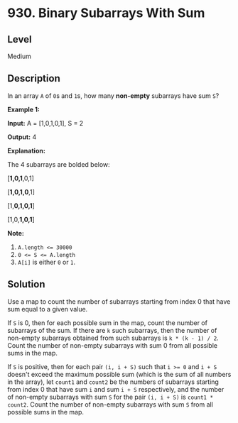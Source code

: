 # 930. Binary Subarrays With Sum
## Level
Medium

## Description
In an array `A` of `0`s and `1`s, how many **non-empty** subarrays have sum `S`?

**Example 1:**

**Input:** A = [1,0,1,0,1], S = 2

**Output:** 4

**Explanation:**

The 4 subarrays are bolded below:

[**1,0,1**,0,1]

[**1,0,1,0**,1]

[1,**0,1,0,1**]

[1,0,**1,0,1**]

**Note:**

1. `A.length <= 30000`
2. `0 <= S <= A.length`
3. `A[i]` is either `0` or `1`.

## Solution
Use a map to count the number of subarrays starting from index 0 that have sum equal to a given value.

If `S` is 0, then for each possible sum in the map, count the number of subarrays of the sum. If there are `k` such subarrays, then the number of non-empty subarrays obtained from such subarrays is `k * (k - 1) / 2`. Count the number of non-empty subarrays with sum 0 from all possible sums in the map.

If `S` is positive, then for each pair `(i, i + S)` such that `i >= 0` and `i + S` doesn't exceed the maximum possible sum (which is the sum of all numbers in the array), let `count1` and `count2` be the numbers of subarrays starting from index 0 that have sum `i` and sum `i + S` respectively, and the number of non-empty subarrays with sum `S` for the pair `(i, i + S)` is `count1 * count2`. Count the number of non-empty subarrays with sum `S` from all possible sums in the map.
